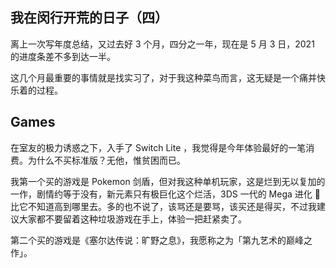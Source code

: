 ## 我在闵行开荒的日子（四）

离上一次写年度总结，又过去好 3 个月，四分之一年，现在是 5 月 3 日，2021 的进度条差不多到达一半。

这几个月最重要的事情就是找实习了，对于我这种菜鸟而言，这无疑是一个痛并快乐着的过程。





## Games

在室友的极力诱惑之下，入手了 Switch Lite ，我觉得是今年体验最好的一笔消费。为什么不买标准版？无他，惟贫困而已。

我第一个买的游戏是 Pokemon 剑盾，但对我这种单机玩家，这是烂到无以复加的一作，剧情约等于没有，新元素只有极巨化这个烂活，3DS 一代的 Mega 进化 🧬 比它不知道高到哪里去。多的也不说了，该骂还是要骂，该买还是得买，不过我建议大家都不要留着这种垃圾游戏在手上，体验一把赶紧卖了。

第二个买的游戏是《塞尔达传说：旷野之息》，我愿称之为「第九艺术的巅峰之作」。

